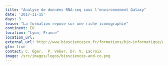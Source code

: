 ```yaml
---
title: "Analyse de données RNA-seq sous l’environnement Galaxy"
date: '2017-11-15'
days: 3
tease: "La formation repose sur une riche iconographie"
continent: EU
location: "Lyon, France"
location_url:
external_url: http://www.biosciencesco.fr/formations/bio-informatique/analyse-des-donnees-rna-seq-sous-lenvironnement-galaxy/
gtn: true
contact: C. Oger,  P. Veber, Dr. V. Lacroix
image: /src/images/logos/biosciences-and-co.png
---
```


